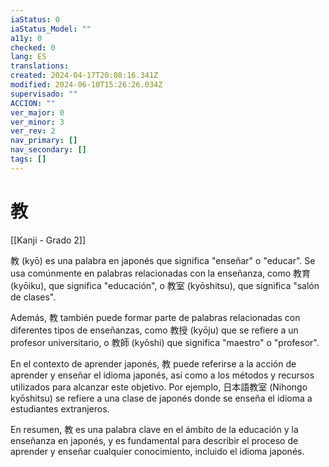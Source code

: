 ```yaml
---
iaStatus: 0
iaStatus_Model: ""
a11y: 0
checked: 0
lang: ES
translations: 
created: 2024-04-17T20:08:16.341Z
modified: 2024-06-10T15:26:26.034Z
supervisado: ""
ACCION: ""
ver_major: 0
ver_minor: 3
ver_rev: 2
nav_primary: []
nav_secondary: []
tags: []
---
```

# 教

[[Kanji - Grado 2]]

教 (kyō) es una palabra en japonés que significa "enseñar" o "educar". Se usa comúnmente en palabras relacionadas con la enseñanza, como 教育 (kyōiku), que significa "educación", o 教室 (kyōshitsu), que significa "salón de clases".

Además, 教 también puede formar parte de palabras relacionadas con diferentes tipos de enseñanzas, como 教授 (kyōju) que se refiere a un profesor universitario, o 教師 (kyōshi) que significa "maestro" o "profesor".

En el contexto de aprender japonés, 教 puede referirse a la acción de aprender y enseñar el idioma japonés, así como a los métodos y recursos utilizados para alcanzar este objetivo. Por ejemplo, 日本語教室 (Nihongo kyōshitsu) se refiere a una clase de japonés donde se enseña el idioma a estudiantes extranjeros.

En resumen, 教 es una palabra clave en el ámbito de la educación y la enseñanza en japonés, y es fundamental para describir el proceso de aprender y enseñar cualquier conocimiento, incluido el idioma japonés.
